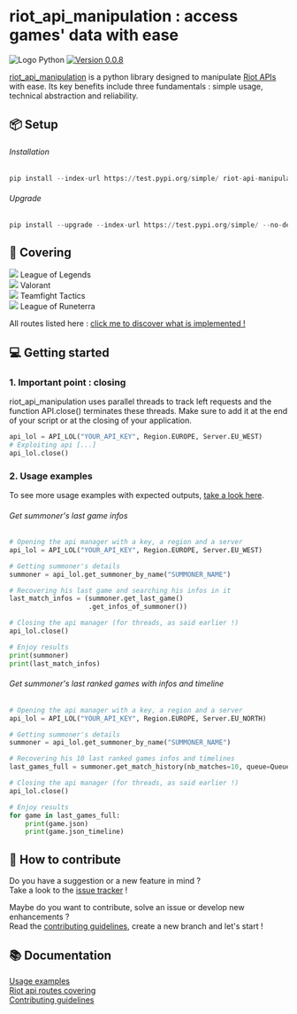 # riot_api_manipulation : access games' data with ease
![Logo Python](https://img.shields.io/badge/python-3670A0?style=for-the-badge&logo=python&logoColor=ffdd54) [![Version 0.0.8](https://img.shields.io/badge/0.0.8-%2316c60c.svg?style=for-the-badge&label=version)](https://test.pypi.org/project/riot-api-manipulation/)

[riot_api_manipulation](https://test.pypi.org/project/riot-api-manipulation/) is a python library designed to manipulate [Riot APIs](https://developer.riotgames.com/apis) with ease. Its key benefits include three fundamentals : simple usage, technical abstraction and reliability.

## 📦 Setup

###### Installation
```python
pip install --index-url https://test.pypi.org/simple/ riot-api-manipulation 
```

###### Upgrade
```python
pip install --upgrade --index-url https://test.pypi.org/simple/ --no-deps riot-api-manipulation 
```

## 💯 Covering

![](https://geps.dev/progress/40) League of Legends  <BR>
![](https://geps.dev/progress/40) Valorant           <BR>
![](https://geps.dev/progress/0) Teamfight Tactics   <BR>
![](https://geps.dev/progress/0) League of Runeterra <BR>

All routes listed here : [click me to discover what is implemented !](./docs/ROUTE_COVERING.md)

## 💻 Getting started

### 1. Important point : closing

riot_api_manipulation uses parallel threads to track left requests and the function API.close() terminates these threads.
Make sure to add it at the end of your script or at the closing of your application.
```python
api_lol = API_LOL("YOUR_API_KEY", Region.EUROPE, Server.EU_WEST)
# Exploiting api [...]
api_lol.close()
```

### 2. Usage examples

To see more usage examples with expected outputs, [take a look here](./docs/EXAMPLES.md).

###### Get summoner's last game infos
```python
# Opening the api manager with a key, a region and a server
api_lol = API_LOL("YOUR_API_KEY", Region.EUROPE, Server.EU_WEST)

# Getting summoner's details
summoner = api_lol.get_summoner_by_name("SUMMONER_NAME")

# Recovering his last game and searching his infos in it
last_match_infos = (summoner.get_last_game()
                    .get_infos_of_summoner())

# Closing the api manager (for threads, as said earlier !)
api_lol.close()

# Enjoy results
print(summoner)
print(last_match_infos)
```

###### Get summoner's last ranked games with infos and timeline
```python
# Opening the api manager with a key, a region and a server
api_lol = API_LOL("YOUR_API_KEY", Region.EUROPE, Server.EU_NORTH)

# Getting summoner's details
summoner = api_lol.get_summoner_by_name("SUMMONER_NAME")

# Recovering his 10 last ranked games infos and timelines
last_games_full = summoner.get_match_history(nb_matches=10, queue=QueueType.RANKED, load_infos=True, load_timelines=True)

# Closing the api manager (for threads, as said earlier !)
api_lol.close()

# Enjoy results
for game in last_games_full:
    print(game.json)
    print(game.json_timeline)
```

## 🔭 How to contribute

Do you have a suggestion or a new feature in mind ? <BR>
Take a look to the [issue tracker](https://github.com/Hugo-CASTELL/riot_api_manipulation/issues) !

Maybe do you want to contribute, solve an issue or develop new enhancements ? <BR>
Read the [contributing guidelines](./docs/CONTRIBUTING.md), create a new branch and let's start !

## 📚 Documentation

[Usage examples](./docs/EXAMPLES.md) <BR>
[Riot api routes covering](./docs/ROUTE_COVERING.md) <BR>
[Contributing guidelines](./docs/CONTRIBUTING.md) <BR>
